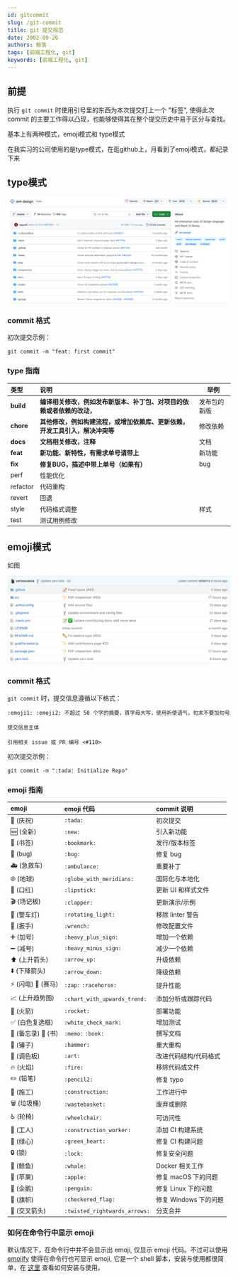 ```yaml
---
id: gitcommit
slug: /git-commit
title: git 提交规范
date: 2002-09-26
authors: 鲸落
tags: [前端工程化, git]
keywords: [前端工程化, git]
---
```


## 前提

执行 `git commit` 时使用引号里的东西为本次提交打上一个 "标签", 使得此次 commit 的主要工作得以凸现，也能够使得其在整个提交历史中易于区分与查找。

基本上有两种模式，emoji模式和 type模式

在我实习的公司使用的是type模式，在逛github上，月看到了emoji模式，都纪录下来


## type模式

![image-20240310152611105](git提交规范.assets/image-20240310152611105.png)



### commit 格式

初次提交示例：

```
git commit -m "feat: first commit"
```



### type 指南

| 类型      | 说明                                                         | 举例         |
| :-------- | :----------------------------------------------------------- | ------------ |
| **build** | **编译相关修改，例如发布新版本、补丁包、对项目的依赖或者依赖的改动，** | 发布包的新版 |
| **chore** | **其他修改，例如构建流程，或增加依赖库、更新依赖，开发工具引入，解决冲突等** | 修改依赖     |
| **docs**  | **文档相关修改，注释**                                       | 文档         |
| **feat**  | **新功能、新特性，有需求单号请带上**                         | 新功能       |
| **fix**   | **修复BUG，描述中带上单号（如果有）**                    | bug          |
| perf      | 性能优化                                                     |              |
| refactor  | 代码重构                                                     |              |
| revert    | 回退                                                         |              |
| style     | 代码格式调整                                                 | 样式         |
| test      | 测试用例修改                                                 |              |


## emoji模式

如图

![image-20240310150220322](git提交规范.assets/snapshot.png)



### commit 格式

`git commit` 时，提交信息遵循以下格式：

```
:emoji1: :emoji2: 不超过 50 个字的摘要，首字母大写，使用祈使语气，句末不要加句号

提交信息主体

引用相关 issue 或 PR 编号 <#110>
```

初次提交示例：

```
git commit -m ":tada: Initialize Repo"
```



### emoji 指南

| emoji             | emoji 代码                    | commit 说明           |
| :---------------- | :---------------------------- | :-------------------- |
| 🎉 (庆祝)          | `:tada:`                      | 初次提交              |
| 🆕 (全新)          | `:new:`                       | 引入新功能            |
| 🔖 (书签)          | `:bookmark:`                  | 发行/版本标签         |
| 🐛 (bug)           | `:bug:`                       | 修复 bug              |
| 🚑 (急救车)        | `:ambulance:`                 | 重要补丁              |
| 🌐 (地球)          | `:globe_with_meridians:`      | 国际化与本地化        |
| 💄 (口红)          | `:lipstick:`                  | 更新 UI 和样式文件    |
| 🎬 (场记板)        | `:clapper:`                   | 更新演示/示例         |
| 🚨 (警车灯)        | `:rotating_light:`            | 移除 linter 警告      |
| 🔧 (扳手)          | `:wrench:`                    | 修改配置文件          |
| ➕ (加号)          | `:heavy_plus_sign:`           | 增加一个依赖          |
| ➖ (减号)          | `:heavy_minus_sign:`          | 减少一个依赖          |
| ⬆️ (上升箭头)      | `:arrow_up:`                  | 升级依赖              |
| ⬇️ (下降箭头)      | `:arrow_down:`                | 降级依赖              |
| ⚡️ (闪电) 🐎 (赛马) | `:zap:` `:racehorse:`         | 提升性能              |
| 📈 (上升趋势图)    | `:chart_with_upwards_trend:`  | 添加分析或跟踪代码    |
| 🚀 (火箭)          | `:rocket:`                    | 部署功能              |
| ✅ (白色复选框)    | `:white_check_mark:`          | 增加测试              |
| 📝 (备忘录) 📖 (书) | `:memo:` `:book:`             | 撰写文档              |
| 🔨 (锤子)          | `:hammer:`                    | 重大重构              |
| 🎨 (调色板)        | `:art:`                       | 改进代码结构/代码格式 |
| 🔥 (火焰)          | `:fire:`                      | 移除代码或文件        |
| ✏️ (铅笔)          | `:pencil2:`                   | 修复 typo             |
| 🚧 (施工)          | `:construction:`              | 工作进行中            |
| 🗑 (垃圾桶)        | `:wastebasket:`               | 废弃或删除            |
| ♿️ (轮椅)          | `:wheelchair:`                | 可访问性              |
| 👷 (工人)          | `:construction_worker:`       | 添加 CI 构建系统      |
| 💚 (绿心)          | `:green_heart:`               | 修复 CI 构建问题      |
| 🔒 (锁)            | `:lock:`                      | 修复安全问题          |
| 🐳 (鲸鱼)          | `:whale:`                     | Docker 相关工作       |
| 🍎 (苹果)          | `:apple:`                     | 修复 macOS 下的问题   |
| 🐧 (企鹅)          | `:penguin:`                   | 修复 Linux 下的问题   |
| 🏁 (旗帜)          | `:checkered_flag:`            | 修复 Windows 下的问题 |
| 🔀 (交叉箭头)      | `:twisted_rightwards_arrows:` | 分支合并              |



### 如何在命令行中显示 emoji

默认情况下，在命令行中并不会显示出 emoji, 仅显示 emoji 代码。不过可以使用 [emojify](https://github.com/mrowa44/emojify) 使得在命令行也可显示 emoji, 它是一个 shell 脚本，安装与使用都很简单，在 [这里](https://github.com/mrowa44/emojify) 查看如何安装与使用。

